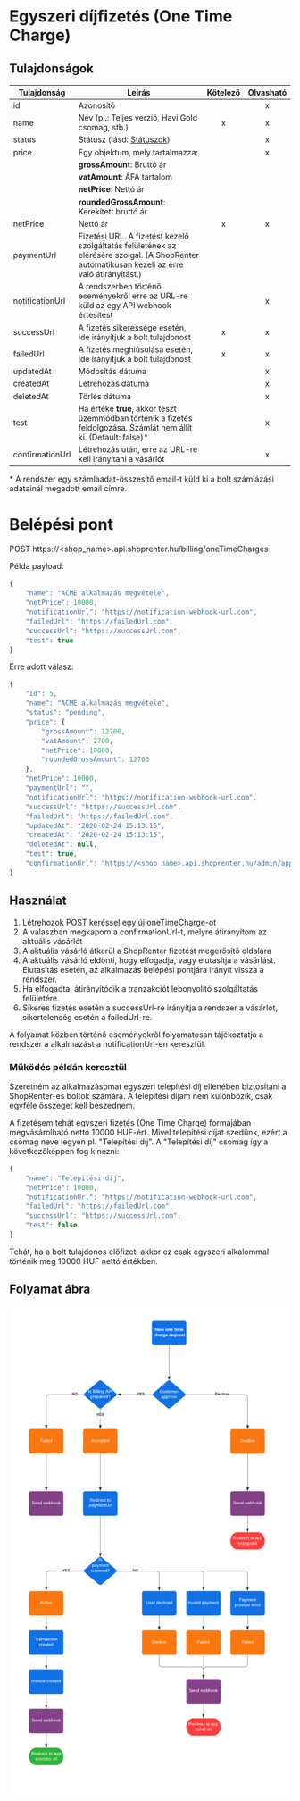 # Egyszeri díjfizetés (One Time Charge)

## Tulajdonságok

|Tulajdonság            |Leírás                                                                                                                                         |Kötelező       |Olvasható            |
|-----------------------|-----------------------------------------------------------------------------------------------------------------------------------------------|:-------------:|:-------------------:|
|id                     | Azonosító                                                                                                                                     |               |          x          |
|name                   | Név (pl.: Teljes verzió, Havi Gold csomag, stb.)                                                                                                                      |       x       |          x          |
|status                 | Státusz (lásd: [Státuszok](../docs/statuses.md))                                                                                                                     |               |          x          |
|price                  | Egy objektum, mely tartalmazza:                                                                                                               |               |          x          |
|                       | **grossAmount**: Bruttó ár                                                                                                                    |               |                     |
|                       | **vatAmount**: ÁFA tartalom                                                                                                                   |               |                     |
|                       | **netPrice**: Nettó ár                                                                                                                        |               |                     |
|                       | **roundedGrossAmount**: Kerekített bruttó ár                                                                                                  |               |                     |
|netPrice               | Nettó ár                                                                                                                                      |       x       |          x          |
|paymentUrl             | Fizetési URL. A fizetést kezelő szolgáltatás felületének az elérésére szolgál. (A ShopRenter automatikusan kezeli az erre való átirányítást.)  |               |                     |
|notificationUrl        | A rendszerben történő eseményekről erre az URL-re küld az egy API webhook értesítést                                                                      |               |          x          |
|successUrl             | A fizetés sikeressége esetén, ide irányítjuk a bolt tulajdonost                                                                                      |       x       |          x          |
|failedUrl              | A fizetés meghiúsulása esetén, ide irányítjuk a bolt tulajdonost                                                                                     |       x       |          x          |
|updatedAt              | Módosítás dátuma                                                                                                                              |               |          x          |
|createdAt              | Létrehozás dátuma                                                                                                                             |               |          x          |
|deletedAt              | Törlés dátuma                                                                                                                                 |               |          x          |
|test                   | Ha értéke **true**, akkor teszt üzemmódban történik a fizetés feldolgozása. Számlát nem állít ki. (Default: false)*                                                                     |               |          x          |
|confirmationUrl        | Létrehozás után, erre az URL-re kell irányítani a vásárlót                                                                                    |               |          x          |

\* A rendszer egy számlaadat-összesítő email-t küld ki a bolt számlázási adatainál megadott email címre.

# Belépési pont

POST https://<shop_name>.api.shoprenter.hu/billing/oneTimeCharges

Példa payload:

```javascript
{
    "name": "ACME alkalmazás megvétele",
    "netPrice": 10000,
    "notificationUrl": "https://notification-webhook-url.com",
    "failedUrl": "https://failedUrl.com",
    "successUrl": "https://successUrl.com",
    "test": true
}
```

Erre adott válasz:

```javascript
{
    "id": 5,
    "name": "ACME alkalmazás megvétele",
    "status": "pending",
    "price": {
        "grossAmount": 12700,
        "vatAmount": 2700,
        "netPrice": 10000,
        "roundedGrossAmount": 12700
    },
    "netPrice": 10000,
    "paymentUrl": "",
    "notificationUrl": "https://notification-webhook-url.com",
    "successUrl": "https://successUrl.com",
    "failedUrl": "https://failedUrl.com",
    "updatedAt": "2020-02-24 15:13:15",
    "createdAt": "2020-02-24 15:13:15",
    "deletedAt": null,
    "test": true,
    "confirmationUrl": "https://<shop_name>.api.shoprenter.hu/admin/app/payment/onetime/5"
}
```

## Használat
1. Létrehozok POST kéréssel egy új oneTimeCharge-ot
2. A válaszban megkapom a confirmationUrl-t, melyre átirányítom az aktuális vásárlót
3. A aktuális vásárló átkerül a ShopRenter fizetést megerősítő oldalára
4. A aktuális vásárló eldönti, hogy elfogadja, vagy elutasítja a vásárlást. Elutasítás esetén, az alkalmazás belépési pontjára irányít vissza a rendszer.
5. Ha elfogadta, átirányítódik a tranzakciót lebonyolító szolgáltatás felületére.
6. Sikeres fizetés esetén a successUrl-re irányítja a rendszer a vásárlót, sikertelenség esetén a failedUrl-re.

A folyamat közben történő eseményekről folyamatosan tájékoztatja a rendszer a alkalmazást
a notificationUrl-en keresztül.

### Működés példán keresztül
Szeretném az alkalmazásomat egyszeri telepítési díj ellenében biztosítani a ShopRenter-es boltok számára. A telepítési díjam nem különbözik, csak egyféle összeget kell beszednem.

A fizetésem tehát egyszeri fizetés (One Time Charge) formájában megvásárolható nettó 10000 HUF-ért. Mivel telepítési díjat szedünk, ezért a csomag neve legyen pl. "Telepítési díj".
A "Telepítési díj" csomag így a következőképpen fog kinézni:

```javascript
{
    "name": "Telepítési díj",
    "netPrice": 10000,
    "notificationUrl": "https://notification-webhook-url.com",
    "failedUrl": "https://failedUrl.com",
    "successUrl": "https://successUrl.com",
    "test": false
}
```

Tehát, ha a bolt tulajdonos előfizet, akkor ez csak egyszeri alkalommal történik meg 10000 HUF nettó értékben.

## Folyamat ábra

![One Time Charge](../image/One%20time%20charge%20flow.png)
